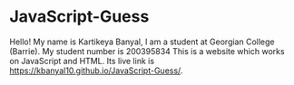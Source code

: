 # JavaScript-Guess

Hello! My name is Kartikeya Banyal, I am a student at Georgian College (Barrie). My student number is 200395834
This is a website which works on JavaScript and HTML.
Its live link is  https://kbanyal10.github.io/JavaScript-Guess/.
